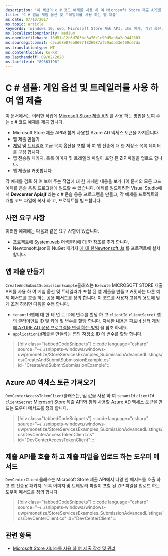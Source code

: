```yaml
---
description: '이 섹션의 c # 코드 예제를 사용 하 여 Microsoft Store 제출 API를 사용 하 여 게임 옵션 및 트레일러를 제출 하는 방법에 대해 자세히 알아보세요.'
title: 'C # 샘플-게임 옵션 및 트레일러를 사용 하는 앱 제출'
ms.date: 07/10/2017
ms.topic: article
keywords: 'windows 10, uwp, Microsoft Store 제출 API, 코드 예제, 게임 옵션, 트레일러, 고급 목록, C #'
ms.localizationpriority: medium
ms.openlocfilehash: 16d51a12c6d703be3a76c1c90d5ab6a2e9442603
ms.sourcegitcommit: c3ca68e87eb06971826087af59adb33e490ce7da
ms.translationtype: MT
ms.contentlocale: ko-KR
ms.lasthandoff: 09/02/2020
ms.locfileid: "89363196"
---
```

# <a name="c-sample-app-submission-with-game-options-and-trailers"></a>C \# 샘플: 게임 옵션 및 트레일러를 사용 하 여 앱 제출

이 문서에서는 이러한 작업에 [Microsoft Store 제출 API](create-and-manage-submissions-using-windows-store-services.md) 를 사용 하는 방법을 보여 주는 c # 코드 예제를 제공 합니다.

* Microsoft Store 제출 API와 함께 사용할 Azure AD 액세스 토큰을 가져옵니다.
* 앱 제출 만들기
* [게임](manage-app-submissions.md#gaming-options-object) 및 [트레일러](manage-app-submissions.md#trailer-object) 고급 목록 옵션을 포함 하 여 앱 전송에 대 한 저장소 목록 데이터를 구성 합니다.
* 앱 전송용 패키지, 목록 이미지 및 트레일러 파일이 포함 된 ZIP 파일을 업로드 합니다.
* 앱 제출을 커밋합니다.

각 예제를 검토 하 여 보여 주는 작업에 대 한 자세한 내용을 보거나이 문서의 모든 코드 예제를 콘솔 응용 프로그램에 빌드할 수 있습니다. 예제를 빌드하려면 Visual Studio에서 **Devcenter Apisjf** 라는 c # 콘솔 응용 프로그램을 만들고, 각 예제를 프로젝트의 개별 코드 파일에 복사 하 고, 프로젝트를 빌드합니다.

## <a name="prerequisites"></a>사전 요구 사항

이러한 예제에는 다음과 같은 요구 사항이 있습니다.

* 프로젝트에 System.web 어셈블리에 대 한 참조를 추가 합니다.
* Newtonsoft.json의 NuGet 패키지 [ 에 대 한Newtonsoft.Js](https://www.newtonsoft.com/json) 를 프로젝트에 설치 합니다.

<span id="create-app-submission" />

## <a name="create-an-app-submission"></a>앱 제출 만들기

```CreateAndSubmitSubmissionExample```클래스는 ```Execute``` MICROSOFT STORE 제출 API를 사용 하 여 게임 옵션 및 트레일러가 포함 된 앱 제출을 만들고 커밋하는 다른 예제 메서드를 호출 하는 공용 메서드를 정의 합니다. 이 코드를 사용자 고유의 용도에 맞게 조정 하려면 다음을 수행 합니다.

* ```tenantId```앱에 대 한 테 넌 트 ID에 변수를 할당 하 고 ```clientId``` ```clientSecret``` 앱의 클라이언트 ID 및 키에 및 변수를 할당 합니다. 자세한 내용은 [파트너 센터 계정에 AZURE AD 응용 프로그램을 연결 하는 방법](create-and-manage-submissions-using-windows-store-services.md#how-to-associate-an-azure-ad-application-with-your-partner-center-account) 을 참조 하세요.
* ```applicationId```제출을 만들려는 앱의 [저장소 ID](in-app-purchases-and-trials.md#store-ids) 에 변수를 할당 합니다.

> [!div class="tabbedCodeSnippets"]
:::code language="csharp" source="~/../snippets-windows/windows-uwp/monetize/StoreServicesExamples_SubmissionAdvancedListings/cs/CreateAndSubmitSubmissionExample.cs" id="CreateAndSubmitSubmissionExample":::

<span id="token" />

## <a name="obtain-an-azure-ad-access-token"></a>Azure AD 액세스 토큰 가져오기

```DevCenterAccessTokenClient```클래스는, 및 값을 사용 하 여 ```tenantId``` ```clientId``` ```clientSecret``` Microsoft Store 제출 API와 함께 사용할 Azure AD 액세스 토큰을 만드는 도우미 메서드를 정의 합니다.

> [!div class="tabbedCodeSnippets"]
:::code language="csharp" source="~/../snippets-windows/windows-uwp/monetize/StoreServicesExamples_SubmissionAdvancedListings/cs/DevCenterAccessTokenClient.cs" id="DevCenterAccessTokenClient":::

<span id="utilities" />

## <a name="helper-methods-to-invoke-the-submission-api-and-upload-submission-files"></a>제출 API를 호출 하 고 제출 파일을 업로드 하는 도우미 메서드

```DevCenterClient```클래스는 Microsoft Store 제출 API에서 다양 한 메서드를 호출 하 고 앱 전송용 패키지, 목록 이미지 및 트레일러 파일이 포함 된 ZIP 파일을 업로드 하는 도우미 메서드를 정의 합니다.

> [!div class="tabbedCodeSnippets"]
:::code language="csharp" source="~/../snippets-windows/windows-uwp/monetize/StoreServicesExamples_SubmissionAdvancedListings/cs/DevCenterClient.cs" id="DevCenterClient":::

## <a name="related-topics"></a>관련 항목

* [Microsoft Store 서비스를 사용 하 여 제출 작성 및 관리](create-and-manage-submissions-using-windows-store-services.md)
